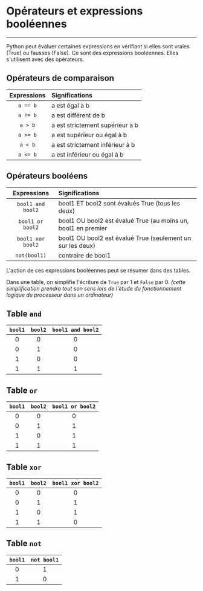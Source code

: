 # Opérateurs et expressions booléennes
___
Python peut évaluer certaines expressions en vérifiant si elles sont vraies (True) ou fausses (False).
Ce sont des expressions booléennes. Elles s'utilisent avec des opérateurs.

## Opérateurs de comparaison

|Expressions|Significations|
|:-:|:-|
|`a == b`|a est égal à b|
|`a != b`|a est différent de b|
|`a > b`|a est strictement supérieur à b|
|`a >= b`|a est supérieur ou égal à b|
|`a < b`|a est strictement inférieur à b|
|`a <= b`|a est inférieur ou égal à b|

## Opérateurs booléens

|Expressions|Significations|
|:-:|:-|
|`bool1 and bool2`|bool1 ET bool2 sont évalués True (tous les deux)|
|`bool1 or bool2`|bool1 OU bool2 est évalué True (au moins un, bool1 en premier|
|`bool1 xor bool2`|bool1 OU bool2 est évalué True (seulement un sur les deux)|
|`not(bool1)`|contraire de bool1|

L'action de ces expressions booléennes peut se résumer dans des tables.

Dans une table, on simplifie l'écriture de `True` par $1$ et `False` par $0$.
_(cette simplification prendra tout son sens lors de l'étude du fonctionnement logique du processeur dans un ordinateur)_

## Table `and`

|`bool1`|`bool2`|`bool1 and bool2`|
|:-:|:-:|:-:|
|0|0|0|
|0|1|0|
|1|0|0|
|1|1|1|

## Table `or`

|`bool1`|`bool2`|`bool1 or bool2`|
|:-:|:-:|:-:|
|0|0|0|
|0|1|1|
|1|0|1|
|1|1|1|

## Table `xor`

|`bool1`|`bool2`|`bool1 xor bool2`|
|:-:|:-:|:-:|
|0|0|0|
|0|1|1|
|1|0|1|
|1|1|0|

## Table `not`

|`bool1`|`not bool1`|
|:-:|:-:|
|0|1|
|1|0|

